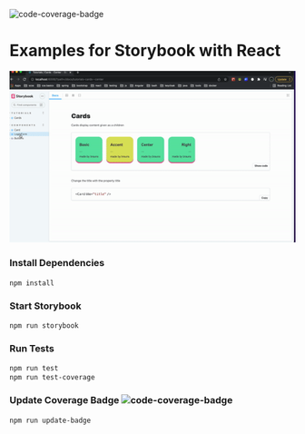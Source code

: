 ![code-coverage-badge](https://img.shields.io/badge/coverage-100%25-brightgreen)

# Examples for Storybook with React

![](example.gif)

### Install Dependencies
    npm install

### Start Storybook
    npm run storybook

### Run Tests
    npm run test
    npm run test-coverage

### Update Coverage Badge ![code-coverage-badge](https://img.shields.io/badge/coverage-100%25-brightgreen)
    npm run update-badge